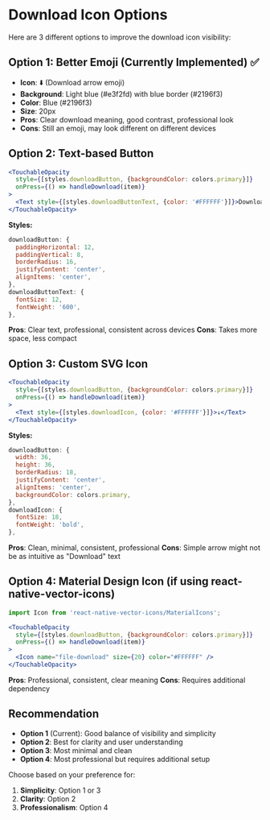 # Download Icon Options

Here are 3 different options to improve the download icon visibility:

## Option 1: Better Emoji (Currently Implemented) ✅
- **Icon**: ⬇️ (Download arrow emoji)
- **Background**: Light blue (#e3f2fd) with blue border (#2196f3)
- **Color**: Blue (#2196f3)
- **Size**: 20px
- **Pros**: Clear download meaning, good contrast, professional look
- **Cons**: Still an emoji, may look different on different devices

## Option 2: Text-based Button
```jsx
<TouchableOpacity 
  style={[styles.downloadButton, {backgroundColor: colors.primary}]}
  onPress={() => handleDownload(item)}
>
  <Text style={[styles.downloadButtonText, {color: '#FFFFFF'}]}>Download</Text>
</TouchableOpacity>
```

**Styles:**
```jsx
downloadButton: {
  paddingHorizontal: 12,
  paddingVertical: 8,
  borderRadius: 16,
  justifyContent: 'center',
  alignItems: 'center',
},
downloadButtonText: {
  fontSize: 12,
  fontWeight: '600',
},
```

**Pros**: Clear text, professional, consistent across devices
**Cons**: Takes more space, less compact

## Option 3: Custom SVG Icon
```jsx
<TouchableOpacity 
  style={[styles.downloadButton, {backgroundColor: colors.primary}]}
  onPress={() => handleDownload(item)}
>
  <Text style={[styles.downloadIcon, {color: '#FFFFFF'}]}>↓</Text>
</TouchableOpacity>
```

**Styles:**
```jsx
downloadButton: {
  width: 36,
  height: 36,
  borderRadius: 18,
  justifyContent: 'center',
  alignItems: 'center',
  backgroundColor: colors.primary,
},
downloadIcon: {
  fontSize: 18,
  fontWeight: 'bold',
},
```

**Pros**: Clean, minimal, consistent, professional
**Cons**: Simple arrow might not be as intuitive as "Download" text

## Option 4: Material Design Icon (if using react-native-vector-icons)
```jsx
import Icon from 'react-native-vector-icons/MaterialIcons';

<TouchableOpacity 
  style={[styles.downloadButton, {backgroundColor: colors.primary}]}
  onPress={() => handleDownload(item)}
>
  <Icon name="file-download" size={20} color="#FFFFFF" />
</TouchableOpacity>
```

**Pros**: Professional, consistent, clear meaning
**Cons**: Requires additional dependency

## Recommendation
- **Option 1** (Current): Good balance of visibility and simplicity
- **Option 2**: Best for clarity and user understanding
- **Option 3**: Most minimal and clean
- **Option 4**: Most professional but requires additional setup

Choose based on your preference for:
1. **Simplicity**: Option 1 or 3
2. **Clarity**: Option 2
3. **Professionalism**: Option 4 